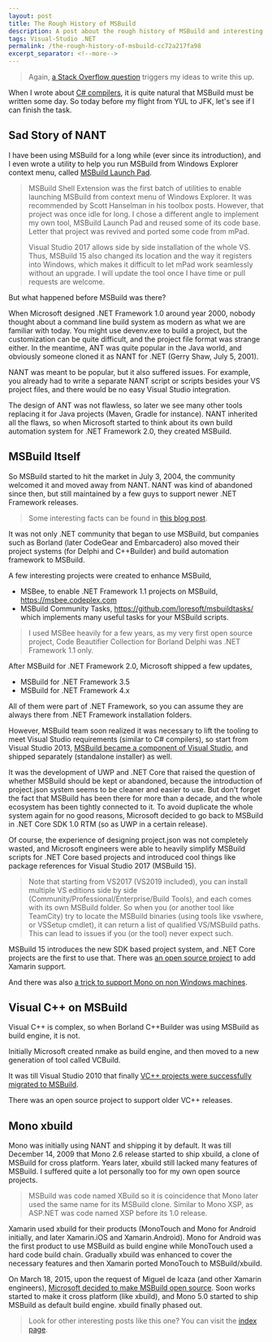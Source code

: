 ```yaml
---
layout: post
title: The Rough History of MSBuild
description: A post about the rough history of MSBuild and interesting stories behind it.
tags: Visual-Studio .NET
permalink: /the-rough-history-of-msbuild-cc72a217fa98
excerpt_separator: <!--more-->
---
```


> Again, [a Stack Overflow question](https://stackoverflow.com/questions/47061820/can-msbuild-binaries-be-used-on-their-own/47062127#47062127) triggers my ideas to write this up.

When I wrote about [C# compilers](/the-rough-history-of-the-so-many-c-compilers-f3a85500707c), it is quite natural that MSBuild must be written some day. So today before my flight from YUL to JFK, let's see if I can finish the task.
<!--more-->

## Sad Story of NANT
I have been using MSBuild for a long while (ever since its introduction), and I even wrote a utility to help you run MSBuild from Windows Explorer context menu, called [MSBuild Launch Pad](https://github.com/lextm/msbuildlaunchpad).

> MSBuild Shell Extension was the first batch of utilities to enable launching MSBuild from context menu of Windows Explorer. It was recommended by Scott Hanselman in his toolbox posts. However, that project was once idle for long. I chose a different angle to implement my own tool, MSBuild Launch Pad and reused some of its code base. Letter that project was revived and ported some code from mPad.
>
> Visual Studio 2017 allows side by side installation of the whole VS. Thus, MSBuild 15 also changed its location and the way it registers into Windows, which makes it difficult to let mPad work seamlessly without an upgrade. I will update the tool once I have time or pull requests are welcome.

But what happened before MSBuild was there?

When Microsoft designed .NET Framework 1.0 around year 2000, nobody thought about a command line build system as modern as what we are familiar with today. You might use devenv.exe to build a project, but the customization can be quite difficult, and the project file format was strange either. In the meantime, ANT was quite popular in the Java world, and obviously someone cloned it as NANT for .NET (Gerry Shaw, July 5, 2001).

NANT was meant to be popular, but it also suffered issues. For example, you already had to write a separate NANT script or scripts besides your VS project files, and there would be no easy Visual Studio integration.

The design of ANT was not flawless, so later we see many other tools replacing it for Java projects (Maven, Gradle for instance). NANT inherited all the flaws, so when Microsoft started to think about its own build automation system for .NET Framework 2.0, they created MSBuild.

## MSBuild Itself
So MSBuild started to hit the market in July 3, 2004, the community welcomed it and moved away from NANT. NANT was kind of abandoned since then, but still maintained by a few guys to support newer .NET Framework releases.

> Some interesting facts can be found in [this blog post](https://notgartner.wordpress.com/2005/05/01/the-road-to-msbuild/).

It was not only .NET community that began to use MSBuild, but companies such as Borland (later CodeGear and Embarcadero) also moved their project systems (for Delphi and C++Builder) and build automation framework to MSBuild.

A few interesting projects were created to enhance MSBuild,

* MSBee, to enable .NET Framework 1.1 projects on MSBuild, https://msbee.codeplex.com
* MSBuild Community Tasks, https://github.com/loresoft/msbuildtasks/ which implements many useful tasks for your MSBuild scripts.

> I used MSBee heavily for a few years, as my very first open source project, Code Beautifier Collection for Borland Delphi was .NET Framework 1.1 only.

After MSBuild for .NET Framework 2.0, Microsoft shipped a few updates,

* MSBuild for .NET Framework 3.5
* MSBuild for .NET Framework 4.x

All of them were part of .NET Framework, so you can assume they are always there from .NET Framework installation folders.

However, MSBuild team soon realized it was necessary to lift the tooling to meet Visual Studio requirements (similar to C# compilers), so start from Visual Studio 2013, [MSBuild became a component of Visual Studio](https://blogs.msdn.microsoft.com/visualstudio/2013/07/24/msbuild-is-now-part-of-visual-studio/), and shipped separately (standalone installer) as well.

It was the development of UWP and .NET Core that raised the question of whether MSBuild should be kept or abandoned, because the introduction of project.json system seems to be cleaner and easier to use. But don't forget the fact that MSBuild has been there for more than a decade, and the whole ecosystem has been tightly connected to it. To avoid duplicate the whole system again for no good reasons, Microsoft decided to go back to MSBuild in .NET Core SDK 1.0 RTM (so as UWP in a certain release).

Of course, the experience of designing project.json was not completely wasted, and Microsoft engineers were able to heavily simplify MSBuild scripts for .NET Core based projects and introduced cool things like package references for Visual Studio 2017 (MSBuild 15).

> Note that starting from VS2017 (VS2019 included), you can install multiple VS editions side by side (Community/Professional/Enterprise/Build Tools), and each comes with its own MSBuild folder. So when you (or another tool like TeamCity) try to locate the MSBuild binaries (using tools like vswhere, or VSSetup cmdlet), it can return a list of qualified VS/MSBuild paths. This can lead to issues if you (or the tool) never expect such.

MSBuild 15 introduces the new SDK based project system, and .NET Core projects are the first to use that. There was [an open source project](https://github.com/onovotny/MSBuildSdkExtras) to add Xamarin support.

And there was also [a trick to support Mono on non Windows machines](https://github.com/dotnet/netcorecli-fsc/wiki/.NET-Core-SDK-1.0.1).

## Visual C++ on MSBuild
Visual C++ is complex, so when Borland C++Builder was using MSBuild as build engine, it is not.

Initially Microsoft created nmake as build engine, and then moved to a new generation of tool called VCBuild.

It was till Visual Studio 2010 that finally [VC++ projects were successfully migrated to MSBuild](https://blogs.msdn.microsoft.com/vcblog/2010/01/11/vcbuild-vs-c-msbuild-on-the-command-line/).

There was an open source project to support older VC++ releases.

## Mono xbuild
Mono was initially using NANT and shipping it by default. It was till December 14, 2009 that Mono 2.6 release started to ship xbuild, a clone of MSBuild for cross platform. Years later, xbuild still lacked many features of MSBuild. I suffered quite a lot personally too for my own open source projects.

> MSBuild was code named XBuild so it is coincidence that Mono later used the same name for its MSBuild clone. Similar to Mono XSP, as ASP.NET was code named XSP before its 1.0 release.

Xamarin used xbuild for their products (MonoTouch and Mono for Android initially, and later Xamarin.iOS and Xamarin.Android). Mono for Android was the first product to use MSBuild as build engine while MonoTouch used a hard code build chain. Gradually xbuild was enhanced to cover the necessary features and then Xamarin ported MonoTouch to MSBuild/xbuild.

On March 18, 2015, upon the request of Miguel de Icaza (and other Xamarin engineers), [Microsoft decided to make MSBuild open source](https://github.com/Microsoft/msbuild). Soon works started to make it cross platform (like xbuild), and Mono 5.0 started to ship MSBuild as default build engine. xbuild finally phased out.

> Look for other interesting posts like this one? You can visit the [index page](/all-in-one-for-the-legends-of-net-materials-43c374a01433).
